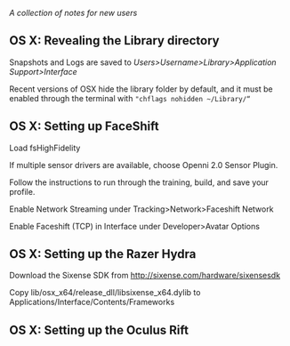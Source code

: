 _A collection of notes for new users_

## OS X: Revealing the Library directory
Snapshots and Logs are saved to _Users>Username>Library>Application Support>Interface_

Recent versions of OSX hide the library folder by default, and it must be enabled through the terminal with `"chflags nohidden ~/Library/“`

## OS X: Setting up FaceShift
Load fsHighFidelity

If multiple sensor drivers are available, choose Openni 2.0 Sensor Plugin. 

Follow the instructions to run through the training, build, and save your profile.

Enable Network Streaming under Tracking>Network>Faceshift Network

Enable Faceshift (TCP) in Interface under Developer>Avatar Options

## OS X: Setting up the Razer Hydra

Download the Sixense SDK from http://sixense.com/hardware/sixensesdk

Copy lib/osx_x64/release_dll/libsixense_x64.dylib to Applications/Interface/Contents/Frameworks 

## OS X: Setting up the Oculus Rift